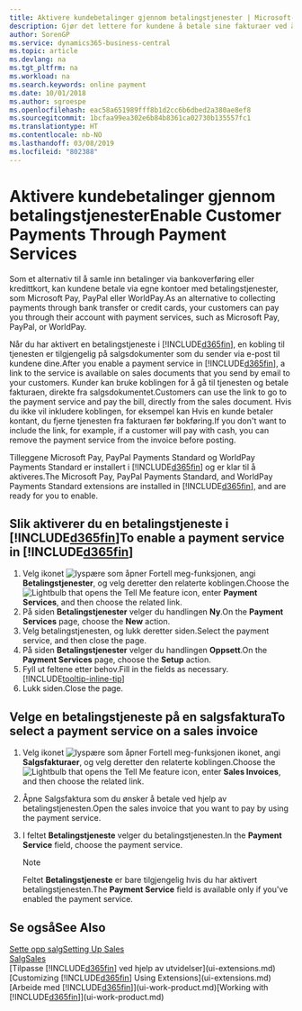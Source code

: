 ```yaml
---
title: Aktivere kundebetalinger gjennom betalingstjenester | Microsoft-dokumentasjon
description: Gjør det lettere for kundene å betale sine fakturaer ved å aktivere betalingstjenester.
author: SorenGP
ms.service: dynamics365-business-central
ms.topic: article
ms.devlang: na
ms.tgt_pltfrm: na
ms.workload: na
ms.search.keywords: online payment
ms.date: 10/01/2018
ms.author: sgroespe
ms.openlocfilehash: eac58a651989fff8b1d2cc6b6dbed2a380ae8ef8
ms.sourcegitcommit: 1bcfaa99ea302e6b84b8361ca02730b135557fc1
ms.translationtype: HT
ms.contentlocale: nb-NO
ms.lasthandoff: 03/08/2019
ms.locfileid: "802388"
---
```

# <a name="enable-customer-payments-through-payment-services"></a><span data-ttu-id="f8a05-103">Aktivere kundebetalinger gjennom betalingstjenester</span><span class="sxs-lookup"><span data-stu-id="f8a05-103">Enable Customer Payments Through Payment Services</span></span>
<span data-ttu-id="f8a05-104">Som et alternativ til å samle inn betalinger via bankoverføring eller kredittkort, kan kundene betale via egne kontoer med betalingstjenester, som Microsoft Pay, PayPal eller WorldPay.</span><span class="sxs-lookup"><span data-stu-id="f8a05-104">As an alternative to collecting payments through bank transfer or credit cards, your customers can pay you through their account with payment services, such as Microsoft Pay, PayPal, or WorldPay.</span></span>  

<span data-ttu-id="f8a05-105">Når du har aktivert en betalingstjeneste i [!INCLUDE[d365fin](includes/d365fin_md.md)], en kobling til tjenesten er tilgjengelig på salgsdokumenter som du sender via e-post til kundene dine.</span><span class="sxs-lookup"><span data-stu-id="f8a05-105">After you enable a payment service in [!INCLUDE[d365fin](includes/d365fin_md.md)], a link to the service is available on sales documents that you send by email to your customers.</span></span> <span data-ttu-id="f8a05-106">Kunder kan bruke koblingen for å gå til tjenesten og betale fakturaen, direkte fra salgsdokumentet.</span><span class="sxs-lookup"><span data-stu-id="f8a05-106">Customers can use the link to go to the payment service and pay the bill, directly from the sales document.</span></span> <span data-ttu-id="f8a05-107">Hvis du ikke vil inkludere koblingen, for eksempel kan Hvis en kunde betaler kontant, du fjerne tjenesten fra fakturaen før bokføring.</span><span class="sxs-lookup"><span data-stu-id="f8a05-107">If you don't want to include the link, for example, if a customer will pay with cash, you can remove the payment service from the invoice before posting.</span></span>  

<span data-ttu-id="f8a05-108">Tilleggene Microsoft Pay, PayPal Payments Standard og WorldPay Payments Standard er installert i [!INCLUDE[d365fin](includes/d365fin_md.md)] og er klar til å aktiveres.</span><span class="sxs-lookup"><span data-stu-id="f8a05-108">The Microsoft Pay, PayPal Payments Standard, and WorldPay Payments Standard extensions are installed in [!INCLUDE[d365fin](includes/d365fin_md.md)], and are ready for you to enable.</span></span>  

## <a name="to-enable-a-payment-service-in-included365finincludesd365finmdmd"></a><span data-ttu-id="f8a05-109">Slik aktiverer du en betalingstjeneste i [!INCLUDE[d365fin](includes/d365fin_md.md)]</span><span class="sxs-lookup"><span data-stu-id="f8a05-109">To enable a payment service in [!INCLUDE[d365fin](includes/d365fin_md.md)]</span></span>
1. <span data-ttu-id="f8a05-110">Velg ikonet ![lyspære som åpner Fortell meg-funksjonen](media/ui-search/search_small.png "Fortell hva du vil gjøre"), angi **Betalingstjenester**, og velg deretter den relaterte koblingen.</span><span class="sxs-lookup"><span data-stu-id="f8a05-110">Choose the ![Lightbulb that opens the Tell Me feature](media/ui-search/search_small.png "Tell me what you want to do") icon, enter **Payment Services**, and then choose the related link.</span></span>  
2. <span data-ttu-id="f8a05-111">På siden **Betalingstjenester** velger du handlingen **Ny**.</span><span class="sxs-lookup"><span data-stu-id="f8a05-111">On the **Payment Services** page, choose the **New** action.</span></span>  
3. <span data-ttu-id="f8a05-112">Velg betalingstjenesten, og lukk deretter siden.</span><span class="sxs-lookup"><span data-stu-id="f8a05-112">Select the payment service, and then close the page.</span></span>  
4. <span data-ttu-id="f8a05-113">På siden **Betalingstjenester** velger du handlingen **Oppsett**.</span><span class="sxs-lookup"><span data-stu-id="f8a05-113">On the **Payment Services** page, choose the **Setup** action.</span></span>  
5. <span data-ttu-id="f8a05-114">Fyll ut feltene etter behov.</span><span class="sxs-lookup"><span data-stu-id="f8a05-114">Fill in the fields as necessary.</span></span> [!INCLUDE[tooltip-inline-tip](includes/tooltip-inline-tip_md.md)]  
6. <span data-ttu-id="f8a05-115">Lukk siden.</span><span class="sxs-lookup"><span data-stu-id="f8a05-115">Close the page.</span></span>  

## <a name="to-select-a-payment-service-on-a-sales-invoice"></a><span data-ttu-id="f8a05-116">Velge en betalingstjeneste på en salgsfaktura</span><span class="sxs-lookup"><span data-stu-id="f8a05-116">To select a payment service on a sales invoice</span></span>
1. <span data-ttu-id="f8a05-117">Velg ikonet ![lyspære som åpner Fortell meg-funksjonen](media/ui-search/search_small.png "Fortell hva du vil gjøre") ikonet, angi **Salgsfakturaer**, og velg deretter den relaterte koblingen.</span><span class="sxs-lookup"><span data-stu-id="f8a05-117">Choose the ![Lightbulb that opens the Tell Me feature](media/ui-search/search_small.png "Tell me what you want to do") icon, enter **Sales Invoices**, and then choose the related link.</span></span>  
2. <span data-ttu-id="f8a05-118">Åpne Salgsfaktura som du ønsker å betale ved hjelp av betalingstjenesten.</span><span class="sxs-lookup"><span data-stu-id="f8a05-118">Open the sales invoice that you want to pay by using the payment service.</span></span>  
3. <span data-ttu-id="f8a05-119">I feltet **Betalingstjeneste** velger du betalingstjenesten.</span><span class="sxs-lookup"><span data-stu-id="f8a05-119">In the **Payment Service** field, choose the payment service.</span></span>  

    > [!NOTE]  
    > <span data-ttu-id="f8a05-120">Feltet **Betalingstjeneste** er bare tilgjengelig hvis du har aktivert betalingstjenesten.</span><span class="sxs-lookup"><span data-stu-id="f8a05-120">The **Payment Service** field is available only if you've enabled the payment service.</span></span>  

## <a name="see-also"></a><span data-ttu-id="f8a05-121">Se også</span><span class="sxs-lookup"><span data-stu-id="f8a05-121">See Also</span></span>  
[<span data-ttu-id="f8a05-122">Sette opp salg</span><span class="sxs-lookup"><span data-stu-id="f8a05-122">Setting Up Sales</span></span>](sales-setup-sales.md)  
[<span data-ttu-id="f8a05-123">Salg</span><span class="sxs-lookup"><span data-stu-id="f8a05-123">Sales</span></span>](sales-manage-sales.md)  
<span data-ttu-id="f8a05-124">[Tilpasse [!INCLUDE[d365fin](includes/d365fin_md.md)] ved hjelp av utvidelser](ui-extensions.md)</span><span class="sxs-lookup"><span data-stu-id="f8a05-124">[Customizing [!INCLUDE[d365fin](includes/d365fin_md.md)] Using Extensions](ui-extensions.md)</span></span>  
<span data-ttu-id="f8a05-125">[Arbeide med [!INCLUDE[d365fin](includes/d365fin_md.md)]](ui-work-product.md)</span><span class="sxs-lookup"><span data-stu-id="f8a05-125">[Working with [!INCLUDE[d365fin](includes/d365fin_md.md)]](ui-work-product.md)</span></span>  

